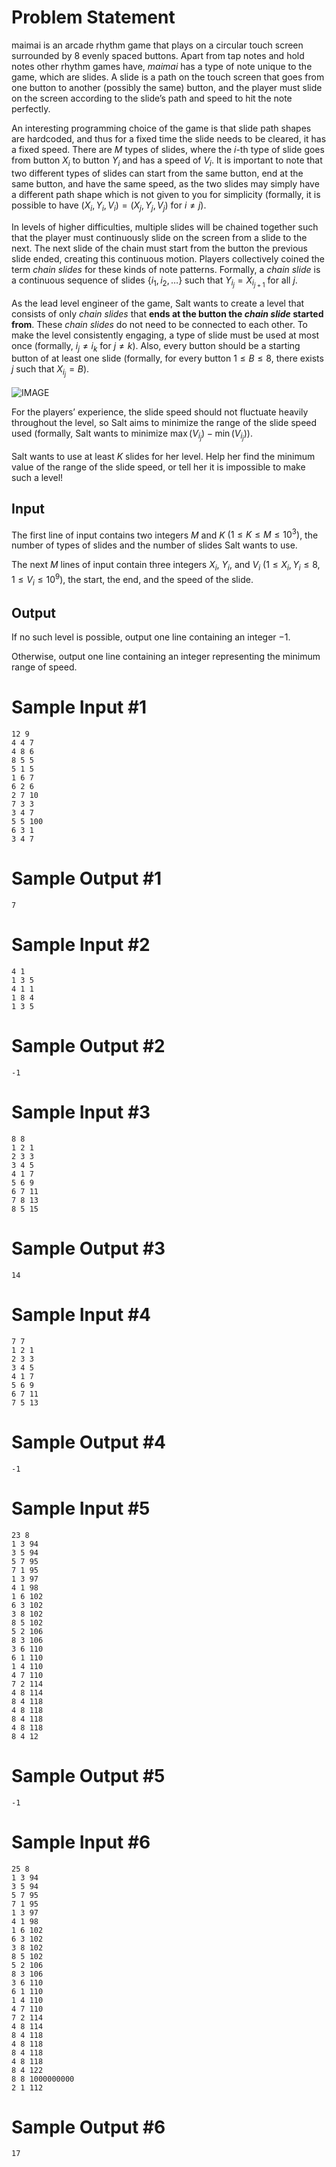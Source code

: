 # Problem Statement

maimai is an arcade rhythm game that plays on a circular touch screen surrounded by $8$ evenly spaced buttons. Apart from tap notes and hold notes other rhythm games have, *maimai* has a type of note unique to the game, which are slides. A slide is a path on the touch screen that goes from one button to another (possibly the same) button, and the player must slide on the screen according to the slide’s path and speed to hit the note perfectly.

An interesting programming choice of the game is that slide path shapes are hardcoded, and thus for a fixed time the slide needs to be cleared, it has a fixed speed. There are $M$ types of slides, where the $i$-th type of slide goes from button $X_i$ to button $Y_i$ and has a speed of $V_i$. It is important to note that two different types of slides can start from the same button, end at the same button, and have the same speed, as the two slides may simply have a different path shape which is not given to you for simplicity (formally, it is possible to have $(X_i,Y_i,V_i) = (X_j,Y_j,V_j)$ for $i \ne j$).

In levels of higher difficulties, multiple slides will be chained together such that the player must continuously slide on the screen from a slide to the next. The next slide of the chain must start from the button the previous slide ended, creating this continuous motion. Players collectively coined the term *chain slides* for these kinds of note patterns. Formally, a *chain slide* is a continuous sequence of slides $\{i_1, i_2, \dots\}$ such that $Y_{i_j} = X_{i_{j+1}}$ for all $j$.

As the lead level engineer of the game, Salt wants to create a level that consists of only *chain slides* that **ends at the button the *chain slide* started from**. These *chain slides* do not need to be connected to each other. To make the level consistently engaging, a type of slide must be used at most once (formally, $i_j \ne i_k$ for $j \ne k$). Also, every button should be a starting button of at least one slide (formally, for every button $1 \le B \le 8$, there exists $j$ such that $X_{i_j} = B$).

![IMAGE](CS3233_2025_Midterm-chained_maimai_slides-1.png)

For the players’ experience, the slide speed should not fluctuate heavily throughout the level, so Salt aims to minimize the range of the slide speed used (formally, Salt wants to minimize $\max(V_{i_j}) - \min(V_{i_j})$).

Salt wants to use at least $K$ slides for her level. Help her find the minimum value of the range of the slide speed, or tell her it is impossible to make such a level!

## Input

The first line of input contains two integers $M$ and $K$ $(1 \le K \le M \le 10^3)$, the number of types of slides and the number of slides Salt wants to use.

The next $M$ lines of input contain three integers $X_i$, $Y_i$, and $V_i$ $(1 \le X_i, Y_i \le 8, 1 \le V_i \le 10^9)$, the start, the end, and the speed of the slide.

## Output

If no such level is possible, output one line containing an integer $-1$.

Otherwise, output one line containing an integer representing the minimum range of speed.


# Sample Input #1
```
12 9
4 4 7
4 8 6
8 5 5
5 1 5
1 6 7
6 2 6
2 7 10
7 3 3
3 4 7
5 5 100
6 3 1
3 4 7
```
# Sample Output #1
```
7
```
# Sample Input #2
```
4 1
1 3 5
4 1 1
1 8 4
1 3 5
```
# Sample Output #2
```
-1
```
# Sample Input #3
```
8 8
1 2 1
2 3 3
3 4 5
4 1 7
5 6 9
6 7 11
7 8 13
8 5 15
```
# Sample Output #3
```
14
```
# Sample Input #4
```
7 7
1 2 1
2 3 3
3 4 5
4 1 7
5 6 9
6 7 11
7 5 13
```
# Sample Output #4
```
-1
```
# Sample Input #5
```
23 8
1 3 94
3 5 94
5 7 95
7 1 95
1 3 97
4 1 98
1 6 102
6 3 102
3 8 102
8 5 102
5 2 106
8 3 106
3 6 110
6 1 110
1 4 110
4 7 110
7 2 114
4 8 114
8 4 118
4 8 118
8 4 118
4 8 118
8 4 12
```
# Sample Output #5
```
-1
```
# Sample Input #6
```
25 8
1 3 94
3 5 94
5 7 95
7 1 95
1 3 97
4 1 98
1 6 102
6 3 102
3 8 102
8 5 102
5 2 106
8 3 106
3 6 110
6 1 110
1 4 110
4 7 110
7 2 114
4 8 114
8 4 118
4 8 118
8 4 118
4 8 118
8 4 122
8 8 1000000000
2 1 112
```
# Sample Output #6
```
17
```